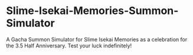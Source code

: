 # Slime-Isekai-Memories-Summon-Simulator
A Gacha Summon Simulator for Slime Isekai Memories as a celebration for the 3.5 Half Anniversary. Test your luck indefinitely!
